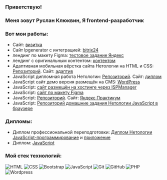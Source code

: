  ###    Приветствую!
###  Меня зовут Руслан Клюквин, Я frontend-разработчик
### Вот мои работы:  

-  Сайт: [визитка](http://ruslanklukvin.tilda.ws/)
-  Сайт lpgenerator с интеграцией: [ bitrix24]( https://www.testlpgenerator.ru/novaya-stranitsa_1/) 
-  лендинг по макету Figma: [тестовое задание Яндекс](https://xn--c1abdumkt1i.xn--h1ahn.xn--p1acf/)
-  лендинг с оригинальным контентом: [контентом](https://ruslanklukvin.github.io/demosite/)
-  Адаптивная мобильная вёрстка сайта Нетологии на HTML и CSS: [Репозиторий](https://github.com/RuslanKlukvin/MQ-Diploma). Сайт: [адаптив](https://ruslanklukvin.github.io/MQ-Diploma/)
-  JavaScript дипломная работа Нетологии: [Репозиторий](https://github.com/RuslanKlukvin/js-cp-diploma-edited). Сайт: [диплом](https://ruslanklukvin.github.io/js-cp-diploma-edited/)
-  JavaScript сайт демо версия размещён на CMS: [ WordPress](http://xn--d1acvi.xn--h1ahn.xn--p1acf/)
-  JavaScript: [сайт размещён на хостинге через ISPManager](https://www.xn--90anbvegee7h.xn--p1acf/)
-  JavaScript: [сайт по макету Figma](https://www.xn--80afhjv6afck.xn--h1ahn.xn--p1acf/)
-  JavaScript: [Репозиторий](https://github.com/RuslanKlukvin/Procrastinate). Сайт: [Яндекс Практикум](https://ruslanklukvin.github.io/Procrastinate/)
-  JavaScript: [Репозиторий домашние задания Нетологии JavaScript в браузере](https://github.com/RuslanKlukvin/bhj-homeworks)

  
 ### Дипломы:

-  Диплом профессиональной переподготовки: [Диплом Нетологии  JavaScript-программирование](https://github.com/RuslanKlukvin/RuslanKlukvin/blob/main/%D0%94%D0%9F%D0%9F%20%D0%9A%D0%BB%D1%8E%D0%BA%D0%B2%D0%B8%D0%BD%20%D0%A0%D0%92.jpg) и [приложение](https://github.com/RuslanKlukvin/RuslanKlukvin/blob/main/%D0%94%D0%9F%D0%9F%20%D0%9A%D0%BB%D1%8E%D0%BA%D0%B2%D0%B8%D0%BD%20%D0%A0%D0%92%202.jpg)
-  Диплом: [JavaScript](https://github.com/RuslanKlukvin/RuslanKlukvin/blob/main/certificate.pdf)
 

### Мой стек технологий:
![HTML](https://img.shields.io/badge/-HTML-333?style=for-the-badge&logo=html5)
![CSS](https://img.shields.io/badge/-CSS-333?style=for-the-badge&logo=css3&logoColor=blue)
![Bootstrap](https://img.shields.io/badge/-Bootstrap-333?style=for-the-badge&logo=Bootstrap)
![JavaScript](https://img.shields.io/badge/-JavaScript-333?style=for-the-badge&logo=javascript)
![Git](https://img.shields.io/badge/-Git-333?style=for-the-badge&logo=Git)
![GitHub](https://img.shields.io/badge/-GitHub-333?style=for-the-badge&logo=GitHub)
![PHP](https://img.shields.io/badge/-PHP-333?style=for-the-badge&logo=PHP)
![Wordpress](https://img.shields.io/badge/-Wordpress-333?style=for-the-badge&logo=Wordpress&logoColor=blue)
 

